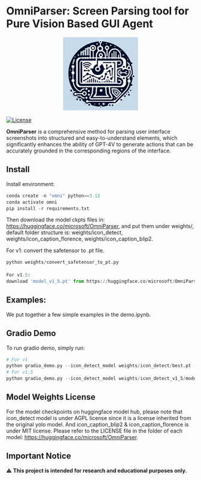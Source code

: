 # OmniParser: Screen Parsing tool for Pure Vision Based GUI Agent

<p align="center">
  <img src="imgs/logo.png" alt="Logo">
</p>

[![License](https://img.shields.io/badge/License-MIT-yellow.svg)](https://opensource.org/licenses/MIT)

**OmniParser** is a comprehensive method for parsing user interface screenshots into structured and easy-to-understand elements, which significantly enhances the ability of GPT-4V to generate actions that can be accurately grounded in the corresponding regions of the interface.

## Install

Install environment:

```python
conda create -n "omni" python==3.12
conda activate omni
pip install -r requirements.txt
```

Then download the model ckpts files in: https://huggingface.co/microsoft/OmniParser, and put them under weights/, default folder structure is: weights/icon_detect, weights/icon_caption_florence, weights/icon_caption_blip2.

For v1:
convert the safetensor to .pt file.

```python
python weights/convert_safetensor_to_pt.py

For v1.5:
download 'model_v1_5.pt' from https://huggingface.co/microsoft/OmniParser/tree/main/icon_detect_v1_5, make a new dir: weights/icon_detect_v1_5, and put it inside the folder. No weight conversion is needed.
```

## Examples:

We put together a few simple examples in the demo.ipynb.

## Gradio Demo

To run gradio demo, simply run:

```python
# For v1
python gradio_demo.py --icon_detect_model weights/icon_detect/best.pt --icon_caption_model florence2
# For v1.5
python gradio_demo.py --icon_detect_model weights/icon_detect_v1_5/model_v1_5.pt --icon_caption_model florence2
```

## Model Weights License

For the model checkpoints on huggingface model hub, please note that icon_detect model is under AGPL license since it is a license inherited from the original yolo model. And icon_caption_blip2 & icon_caption_florence is under MIT license. Please refer to the LICENSE file in the folder of each model: https://huggingface.co/microsoft/OmniParser.

## Important Notice

⚠️ **This project is intended for research and educational purposes only.**
